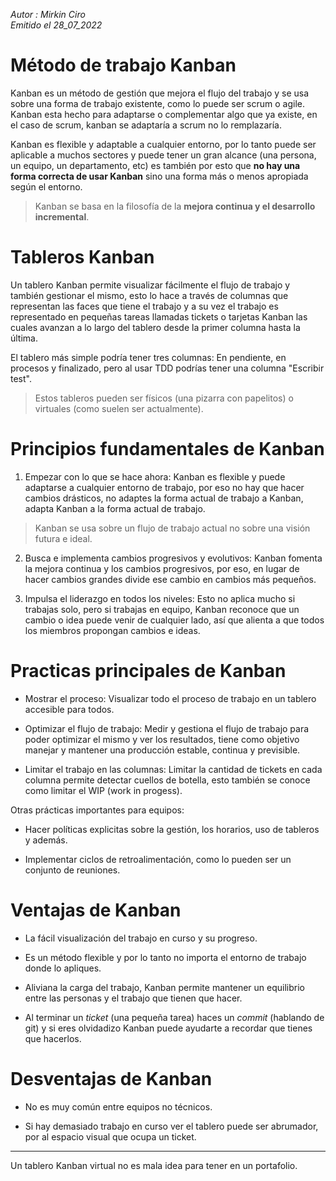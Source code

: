 *Autor : Mirkin Ciro* <br>
*Emitido el 28_07_2022*

# Método de trabajo Kanban

Kanban es un método de gestión que mejora el flujo del trabajo y se usa sobre una forma de trabajo existente, como lo puede ser scrum o agile. Kanban esta hecho para adaptarse o complementar algo que ya existe, en el caso de scrum, kanban se adaptaría a scrum no lo remplazaría.

Kanban
 es flexible y adaptable a cualquier entorno, por lo tanto puede ser aplicable a muchos sectores y puede tener un gran alcance (una persona, un equipo, un departamento, etc) es también por esto que **no hay una forma correcta de usar Kanban** sino una forma más o menos apropiada según el entorno.

> Kanban se basa en la filosofía de la **mejora continua y el desarrollo incremental**.

# Tableros Kanban

Un tablero Kanban permite visualizar fácilmente el flujo de trabajo y también gestionar el mismo, esto lo hace a través de columnas que representan las faces que tiene el trabajo y a su vez el trabajo es representado en pequeñas tareas llamadas tickets o tarjetas Kanban las cuales avanzan a lo largo del tablero desde la primer columna hasta la última. 

El tablero más simple podría tener tres columnas: En pendiente, en procesos y finalizado, pero al usar TDD podrías tener una columna "Escribir test".

> Estos tableros pueden ser físicos (una pizarra con papelitos) o virtuales (como suelen ser actualmente).

# Principios fundamentales de Kanban

1. Empezar con lo que se hace ahora: Kanban es flexible y puede adaptarse a cualquier entorno de trabajo, por eso no hay que hacer cambios drásticos, no adaptes la forma actual de trabajo a Kanban, adapta Kanban a la forma actual de trabajo.

> Kanban se usa sobre un flujo de trabajo actual no sobre una visión futura e ideal.

2. Busca e implementa cambios progresivos y evolutivos: Kanban fomenta la mejora continua y los cambios progresivos, por eso, en lugar de hacer cambios grandes divide ese cambio en cambios más pequeños.

4. Impulsa el liderazgo en todos los niveles: Esto no aplica mucho si trabajas solo, pero si trabajas en equipo, Kanban reconoce que un cambio o idea puede venir de cualquier lado, así que alienta a que todos los miembros propongan cambios e ideas.

# Practicas principales de Kanban

* Mostrar el proceso: Visualizar todo el proceso de trabajo en un tablero accesible para todos.

* Optimizar el flujo de trabajo: Medir y gestiona el flujo de trabajo para poder optimizar el mismo y ver los resultados, tiene como objetivo manejar y mantener una producción estable, continua y previsible.

* Limitar el trabajo en las columnas: Limitar la cantidad de tickets en cada columna permite detectar cuellos de botella, esto también se conoce como limitar el WIP (work in progess).

Otras prácticas importantes para equipos:

* Hacer políticas explicitas sobre la gestión, los horarios, uso de tableros y además.

* Implementar ciclos de retroalimentación, como lo pueden ser un conjunto de reuniones.

# Ventajas de Kanban

* La fácil visualización del trabajo en curso y su progreso.

* Es un método flexible y por lo tanto no importa el entorno de trabajo donde lo apliques.
* Aliviana la carga del trabajo, Kanban permite mantener un equilibrio entre las personas y el trabajo que tienen que hacer.

* Al terminar un *ticket* (una pequeña tarea) haces un *commit* (hablando de git) y si eres olvidadizo Kanban puede ayudarte a recordar que tienes que hacerlos.

# Desventajas de Kanban

* No es muy común entre equipos no técnicos.

* Si hay demasiado trabajo en curso ver el tablero puede ser abrumador, por al espacio visual que ocupa un ticket.

___

Un tablero Kanban virtual no es mala idea para tener en un portafolio.

